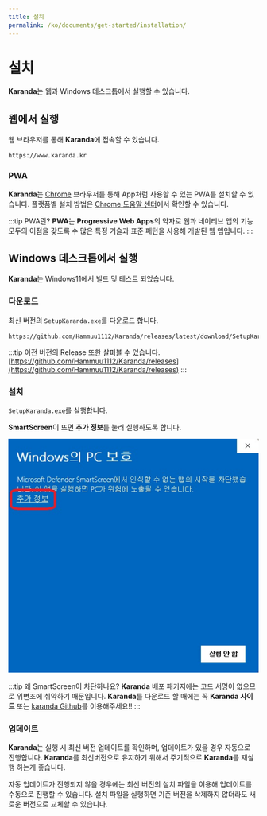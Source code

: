 ```yaml
---
title: 설치
permalink: /ko/documents/get-started/installation/
---
```

# 설치
**Karanda**는 웹과 Windows 데스크톱에서 실행할 수 있습니다.

## 웹에서 실행
웹 브라우저를 통해 **Karanda**에 접속할 수 있습니다. 

```txt:no-line-numbers
https://www.karanda.kr
```

<LinkCard title="Karanda" href="https://www.karanda.kr" description="https://www.karanda.kr" />

### PWA
**Karanda**는 [Chrome](https://www.google.com/intl/ko_kr/chrome/) 브라우저를 통해 App처럼 사용할 수 있는 PWA를 설치할 수 있습니다. 플랫폼별 설치 방법은 [Chrome 도움말 센터](https://support.google.com/chrome/answer/9658361)에서 확인할 수 있습니다.

:::tip PWA란?
**PWA**는 **Progressive Web Apps**의 약자로 웹과 네이티브 앱의 기능 모두의 이점을 갖도록 수 많은 특정 기술과 표준 패턴을 사용해 개발된 웹 앱입니다.
:::

## Windows 데스크톱에서 실행
**Karanda**는 Windows11에서 빌드 및 테스트 되었습니다.

### 다운로드
최신 버전의 `SetupKaranda.exe`를 다운로드 합니다.

```txt:no-line-numbers
https://github.com/Hammuu1112/Karanda/releases/latest/download/SetupKaranda.exe
```

<LinkCard icon="line-md:download-outline-loop" title="SetupKaranda.exe" href="https://github.com/Hammuu1112/Karanda/releases/latest/download/SetupKaranda.exe" description="https://github.com/Hammuu1112/Karanda/releases/latest/download/SetupKaranda.exe" />

:::tip
이전 버전의 Release 또한 살펴볼 수 있습니다.
[https://github.com/Hammuu1112/Karanda/releases](https://github.com/Hammuu1112/Karanda/releases)
:::

### 설치
`SetupKaranda.exe`를 실행합니다.

**SmartScreen**이 뜨면 **추가 정보**를 눌러 실행하도록 합니다.

![./smart_screen.jpg](./smart_screen.jpg)

:::tip 왜 SmartScreen이 차단하나요?
**Karanda** 배포 패키지에는 코드 서명이 없으므로 위변조에 취약하기 때문입니다. 
**Karanda**를 다운로드 할 때에는 꼭 **Karanda 사이트** 또는 [karanda Github](https://github.com/Hammuu1112/Karanda)를 이용해주세요!!
:::

### 업데이트
**Karanda**는 실행 시 최신 버전 업데이트를 확인하며, 업데이트가 있을 경우 자동으로 진행합니다. **Karanda**를 최신버전으로 유지하기 위해서 주기적으로 **Karanda**를 재실행 하는게 좋습니다.

자동 업데이트가 진행되지 않을 경우에는 최신 버전의 설치 파일을 이용해 업데이트를 수동으로 진행할 수 있습니다.
설치 파일을 실행하면 기존 버전을 삭제하지 않더라도 새로운 버전으로 교체할 수 있습니다.
